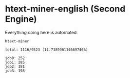 # htext-miner-english (Second Engine)

Everything doing here is automated.

```
htext-miner

total: 1116/9523 (11.718996114669746%)

job0: 252
job1: 285
job2: 381
job3: 198
```